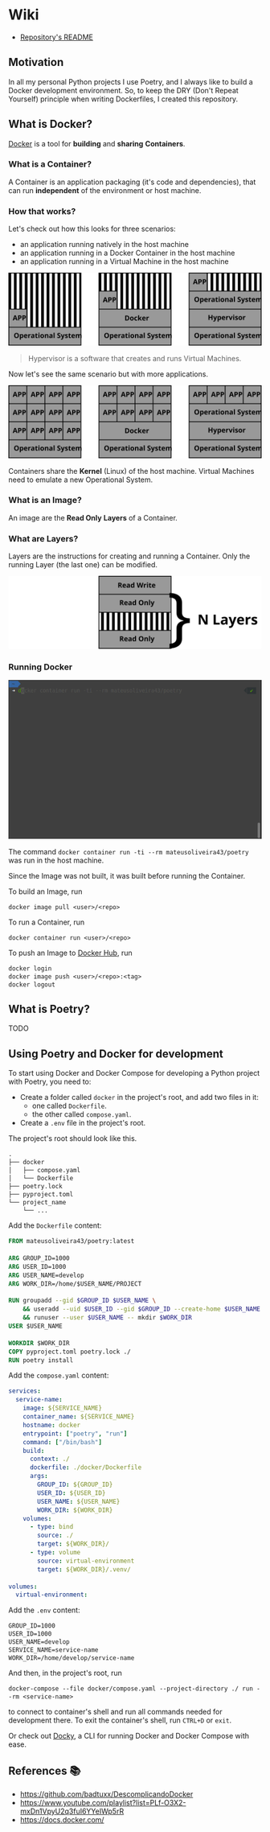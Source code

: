 # Wiki

- [Repository's README](../README.md)

## Motivation

In all my personal Python projects I use Poetry, and I always like to build a Docker development environment. So, to keep the DRY (Don't Repeat Yourself) principle when writing Dockerfiles, I created this repository.

## What is Docker?

[Docker](https://docs.docker.com/get-started/overview/) is a tool for **building** and **sharing** **Containers**.

### What is a Container?

A Container is an application packaging (it's code and dependencies), that can run **independent** of the environment or host machine.

### How that works?

Let's check out how this looks for three scenarios:
- an application running natively in the host machine
- an application running in a Docker Container in the host machine
- an application running in a Virtual Machine in the host machine

![Representation of host machine running a native, Docker and Virtual Machine app](host_machine.svg "Representation of host machine running a native, Docker and Virtual Machine app")

> Hypervisor is a software that creates and runs Virtual Machines.

Now let's see the same scenario but with more applications.

![Representation of host machine running maximum number of native, Docker and Virtual Machine apps](host_machine_full.svg "Representation of host machine running maximum number of native, Docker and Virtual Machine apps")

Containers share the **Kernel** (Linux) of the host machine. Virtual Machines need to emulate a new Operational System.

### What is an Image?

An image are the **Read Only** **Layers** of a Container.

### What are Layers?

Layers are the instructions for creating and running a Container. Only the running Layer (the last one) can be modified.

![Layers of a Docker Container](layers.svg "Layers of a Docker Container")

### Running Docker

![Running Container](run_container.gif "Running Container")

The command `docker container run -ti --rm mateusoliveira43/poetry` was run in the host machine.

Since the Image was not built, it was built before running the Container.

To build an Image, run
```
docker image pull <user>/<repo>
```

To run a Container, run
```
docker container run <user>/<repo>
```

To push an Image to [Docker Hub](https://hub.docker.com/), run
```
docker login
docker image push <user>/<repo>:<tag>
docker logout
```

## What is Poetry?

TODO

## Using Poetry and Docker for development

To start using Docker and Docker Compose for developing a Python project with Poetry, you need to:
- Create a folder called `docker` in the project's root, and add two files in it:
    - one called `Dockerfile`.
    - the other called `compose.yaml`.
- Create a `.env` file in the project's root.

The project's root should look like this.
```
.
├── docker
│   ├── compose.yaml
│   └── Dockerfile
├── poetry.lock
├── pyproject.toml
└── project_name
    └── ...
```

Add the `Dockerfile` content:
```dockerfile
FROM mateusoliveira43/poetry:latest

ARG GROUP_ID=1000
ARG USER_ID=1000
ARG USER_NAME=develop
ARG WORK_DIR=/home/$USER_NAME/PROJECT

RUN groupadd --gid $GROUP_ID $USER_NAME \
    && useradd --uid $USER_ID --gid $GROUP_ID --create-home $USER_NAME \
    && runuser --user $USER_NAME -- mkdir $WORK_DIR
USER $USER_NAME

WORKDIR $WORK_DIR
COPY pyproject.toml poetry.lock ./
RUN poetry install
```

Add the `compose.yaml` content:
```yaml
services:
  service-name:
    image: ${SERVICE_NAME}
    container_name: ${SERVICE_NAME}
    hostname: docker
    entrypoint: ["poetry", "run"]
    command: ["/bin/bash"]
    build:
      context: ./
      dockerfile: ./docker/Dockerfile
      args:
        GROUP_ID: ${GROUP_ID}
        USER_ID: ${USER_ID}
        USER_NAME: ${USER_NAME}
        WORK_DIR: ${WORK_DIR}
    volumes:
      - type: bind
        source: ./
        target: ${WORK_DIR}/
      - type: volume
        source: virtual-environment
        target: ${WORK_DIR}/.venv/

volumes:
  virtual-environment:
```

Add the `.env` content:
```
GROUP_ID=1000
USER_ID=1000
USER_NAME=develop
SERVICE_NAME=service-name
WORK_DIR=/home/develop/service-name
```

And then, in the project's root, run
```
docker-compose --file docker/compose.yaml --project-directory ./ run --rm <service-name>
```
to connect to container's shell and run all commands needed for development there. To exit the container's shell, run `CTRL+D` or `exit`.

Or check out [Docky](https://github.com/mateusoliveira43/docky), a CLI for running Docker and Docker Compose with ease.

## References :books:

- https://github.com/badtuxx/DescomplicandoDocker
- https://www.youtube.com/playlist?list=PLf-O3X2-mxDn1VpyU2q3fuI6YYeIWp5rR
- https://docs.docker.com/
